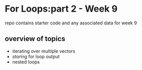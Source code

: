# For Loops:part 2 - Week 9
repo contains starter code and any associated data for week 9 
## overview of topics
- iterating over multiple vectors
- storing for loop output
- nested loops
